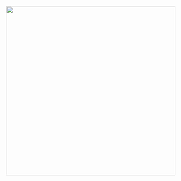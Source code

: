 ### <img align='center' src="https://github-readme-stats.vercel.app/api?username=toxblh&count_private=true&show_icons=true&include_all_commits=true&hide_rank=true&hide_title=true" width=460>
